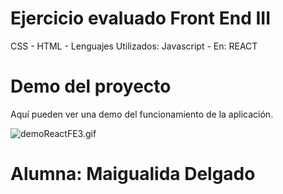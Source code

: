 # Ejercicio evaluado Front End III

CSS - HTML - Lenguajes Utilizados: Javascript - En: REACT


# Demo del proyecto

Aquí pueden ver una demo del funcionamiento de la aplicación.

![demoReactFE3.gif](https://raw.githubusercontent.com/Frontend-III/entregable-frontend-3-junio22/main/demoReactFE3.gif)

# Alumna: Maigualida Delgado
